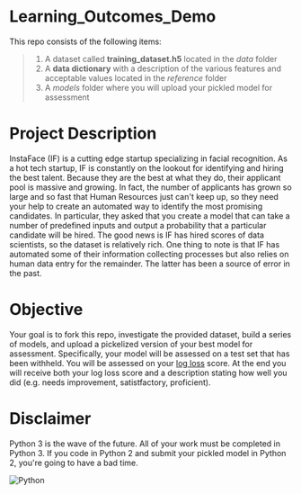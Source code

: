 # Learning_Outcomes_Demo
This repo consists of the following items:  
>1. A dataset called **training_dataset.h5** located in the *data* folder
>2. A **data dictionary** with a description of the various features and acceptable values located in the *reference* folder
>3. A *models* folder where you will upload your pickled model for assessment

# Project Description
InstaFace (IF) is a cutting edge startup specializing in facial recognition. As a hot tech startup, IF is constantly on the lookout for identifying and hiring the best talent. Because they are the best at what they do, their applicant pool is massive and growing. In fact, the number of applicants has grown so large and so fast that Human Resources just can't keep up, so they need your help to create an automated way to identify the most promising candidates. In particular, they asked that you create a model that can take a number of predefined inputs and output a probability that a particular candidate will be hired. The good news is IF has hired scores of data scientists, so the dataset is relatively rich. One thing to note is that IF has automated some of their information collecting processes but also relies on human data entry for the remainder. The latter has been a source of error in the past. 

# Objective
Your goal is to fork this repo, investigate the provided dataset, build a series of models, and upload a pickelized version of your best model for assessment. Specifically, your model will be assessed on a test set that has been withheld. You will be assessed on your [log loss](http://www.exegetic.biz/blog/2015/12/making-sense-logarithmic-loss/) score. At the end you will receive both your log loss score and a description stating how well you did (e.g. needs improvement, satistfactory, proficient).  

# Disclaimer
Python 3 is the wave of the future. All of your work must be completed in Python 3. If you code in Python 2 and submit your pickled model in Python 2, you're going to have a bad time.

![Python](http://4.bp.blogspot.com/-azz7FnuyEa0/Vj2fSbjKb1I/AAAAAAABKAs/cjuYIHasEWw/s1600/Ubuntu_16.04_Migration_Python3_Logo.jpg)
